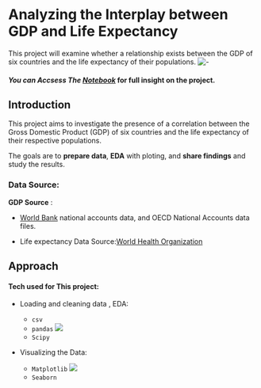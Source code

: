 
# Analyzing the Interplay between GDP and Life Expectancy

This project will examine whether a relationship exists between the GDP of six countries and the life expectancy of their populations.
![-]('visual.png')

#### *You can Accsess The [Notebook](life_expectancy_gdp.ipynb)*   for full insight on the project.







## Introduction

This project aims to investigate the presence of a correlation between the Gross Domestic Product (GDP) of six countries and the life expectancy of their respective populations.

The goals are to **prepare data**, **EDA** with ploting, and **share findings** and study the results.


### Data Source:
**GDP Source** :
- [World Bank](https://data.worldbank.org/indicator/NY.GDP.MKTP.CD) national accounts data, and OECD National Accounts data files.

- Life expectancy Data Source:[World Health Organization](http://apps.who.int/gho/data/node.main.688)

## Approach 

#### Tech used for This project:
- Loading and cleaning data , EDA:
    - `csv` 
    - `pandas`  ![]('pandas_logo.svg')
    - `Scipy`  

- Visualizing the Data:
    - `Matplotlib` ![]('matplotlib.png')
    - `Seaborn`




